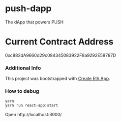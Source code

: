 # push-dapp
The dApp that powers PUSH

# Current Contract Address
0xc882dA9660d29c084345083922F8a9292E58787D

### Additional Info
This project was bootstrapped with [Create Eth App](https://github.com/paulrberg/create-eth-app).

### How to debug

```
yarn
yarn run react-app:start
```

Open http://localhost:3000/
